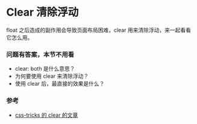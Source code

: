 # Clear 清除浮动

float 之后造成的副作用会导致页面布局困难，clear 用来清除浮动，来一起看看它怎么用。


### 问题有答案，本节不用看

- clear: both 是什么意思？
- 为何要使用 clear 来清除浮动？
- 使用 clear 后，最直接的效果是什么？


### 参考

- [css-tricks 的 clear 的文章](https://css-tricks.com/almanac/properties/c/clear/)
